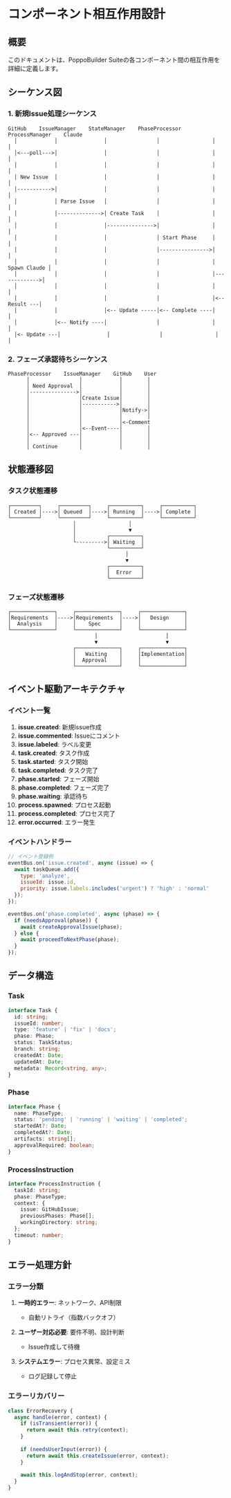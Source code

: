 # コンポーネント相互作用設計

## 概要
このドキュメントは、PoppoBuilder Suiteの各コンポーネント間の相互作用を詳細に定義します。

## シーケンス図

### 1. 新規Issue処理シーケンス
```
GitHub    IssueManager    StateManager    PhaseProcessor    ProcessManager    Claude
  │            │               │                │                 │              │
  │<---poll--->│               │                │                 │              │
  │            │               │                │                 │              │
  │ New Issue  │               │                │                 │              │
  │----------->│               │                │                 │              │
  │            │ Parse Issue   │                │                 │              │
  │            │-------------->│ Create Task    │                 │              │
  │            │               │--------------->│                 │              │
  │            │               │                │ Start Phase     │              │
  │            │               │                │---------------->│              │
  │            │               │                │                 │ Spawn Claude │
  │            │               │                │                 │------------->│
  │            │               │                │                 │              │
  │            │               │                │                 │<-- Result ---│
  │            │               │<-- Update -----│<-- Complete ----│              │
  │            │<-- Notify ----│                │                 │              │
  │<- Update ---│               │                │                 │              │
```

### 2. フェーズ承認待ちシーケンス
```
PhaseProcessor    IssueManager    GitHub    User
      │                │            │        │
      │ Need Approval  │            │        │
      │--------------->│            │        │
      │                │Create Issue│        │
      │                │----------->│        │
      │                │            │Notify->│
      │                │            │        │
      │                │            │<-Comment
      │                │<--Event----│        │
      │<-- Approved ---│            │        │
      │                │            │        │
      │ Continue       │            │        │
```

## 状態遷移図

### タスク状態遷移
```
┌─────────┐     ┌─────────┐     ┌──────────┐     ┌──────────┐
│ Created │---->│ Queued  │---->│ Running  │---->│ Complete │
└─────────┘     └─────────┘     └──────────┘     └──────────┘
                     │                 │                 
                     │                 ▼                 
                     │          ┌──────────┐             
                     └--------->│ Waiting  │             
                                └──────────┘             
                                      │                  
                                      ▼                  
                                ┌──────────┐             
                                │  Error   │             
                                └──────────┘             
```

### フェーズ状態遷移
```
┌──────────────┐     ┌──────────────┐     ┌──────────────┐
│Requirements  │---->│Requirements  │---->│   Design     │
│  Analysis    │     │    Spec      │     │              │
└──────────────┘     └──────────────┘     └──────────────┘
                            │                      │
                            ▼                      ▼
                     ┌──────────────┐     ┌──────────────┐
                     │   Waiting    │     │Implementation│
                     │  Approval    │     │              │
                     └──────────────┘     └──────────────┘
```

## イベント駆動アーキテクチャ

### イベント一覧
1. **issue.created**: 新規Issue作成
2. **issue.commented**: Issueにコメント
3. **issue.labeled**: ラベル変更
4. **task.created**: タスク作成
5. **task.started**: タスク開始
6. **task.completed**: タスク完了
7. **phase.started**: フェーズ開始
8. **phase.completed**: フェーズ完了
9. **phase.waiting**: 承認待ち
10. **process.spawned**: プロセス起動
11. **process.completed**: プロセス完了
12. **error.occurred**: エラー発生

### イベントハンドラー
```javascript
// イベント登録例
eventBus.on('issue.created', async (issue) => {
  await taskQueue.add({
    type: 'analyze',
    issueId: issue.id,
    priority: issue.labels.includes('urgent') ? 'high' : 'normal'
  });
});

eventBus.on('phase.completed', async (phase) => {
  if (needsApproval(phase)) {
    await createApprovalIssue(phase);
  } else {
    await proceedToNextPhase(phase);
  }
});
```

## データ構造

### Task
```typescript
interface Task {
  id: string;
  issueId: number;
  type: 'feature' | 'fix' | 'docs';
  phase: Phase;
  status: TaskStatus;
  branch: string;
  createdAt: Date;
  updatedAt: Date;
  metadata: Record<string, any>;
}
```

### Phase
```typescript
interface Phase {
  name: PhaseType;
  status: 'pending' | 'running' | 'waiting' | 'completed';
  startedAt?: Date;
  completedAt?: Date;
  artifacts: string[];
  approvalRequired: boolean;
}
```

### ProcessInstruction
```typescript
interface ProcessInstruction {
  taskId: string;
  phase: PhaseType;
  context: {
    issue: GitHubIssue;
    previousPhases: Phase[];
    workingDirectory: string;
  };
  timeout: number;
}
```

## エラー処理方針

### エラー分類
1. **一時的エラー**: ネットワーク、API制限
   - 自動リトライ（指数バックオフ）
   
2. **ユーザー対応必要**: 要件不明、設計判断
   - Issue作成して待機
   
3. **システムエラー**: プロセス異常、設定ミス
   - ログ記録して停止

### エラーリカバリー
```javascript
class ErrorRecovery {
  async handle(error, context) {
    if (isTransient(error)) {
      return await this.retry(context);
    }
    
    if (needsUserInput(error)) {
      return await this.createIssue(error, context);
    }
    
    await this.logAndStop(error, context);
  }
}
```